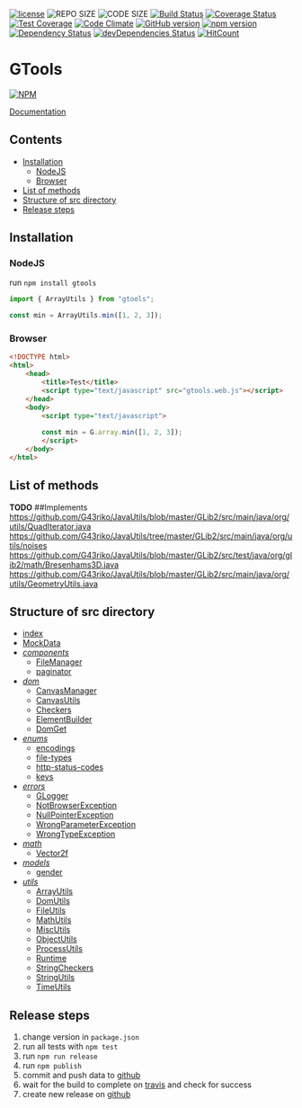 [![license](https://img.shields.io/github/license/mashape/apistatus.svg)](https://github.com/G43riko/GTools/blob/master/LICENSE)
![REPO SIZE](https://img.shields.io/github/repo-size/G43riko/GTools.svg?style=flat-square)
![CODE SIZE](https://img.shields.io/github/languages/code-size/G43riko/GTools.svg?style=flat-square)
[![Build Status](https://api.travis-ci.org/G43riko/GTools.svg?branch=master)](https://travis-ci.org/G43riko/GTools)
[![Coverage Status](https://coveralls.io/repos/github/G43riko/GTools/badge.svg?branch=master)](https://coveralls.io/github/G43riko/GTools?branch=master)
[![Test Coverage](https://api.codeclimate.com/v1/badges/bbb0af52dcd730cdc422/test_coverage)](https://codeclimate.com/github/G43riko/GTools/test_coverage)
[![Code Climate](https://codeclimate.com/github/G43riko/GTools.svg)](https://codeclimate.com/github/G43riko/GTools)
[![GitHub version](https://badge.fury.io/gh/G43riko%2FGTools.svg)](https://badge.fury.io/gh/G43riko%2FGTools)
[![npm version](https://badge.fury.io/js/gtools.svg)](https://badge.fury.io/js/gtools)
[![Dependency Status](https://david-dm.org/G43riko/GTools.svg)](https://david-dm.org/G43riko/GTools)
[![devDependencies Status](https://david-dm.org/G43riko/GTools/dev-status.svg)](https://david-dm.org/G43riko/GTools?type=dev)
[![HitCount](http://hits.dwyl.io/G43riko/GToools.svg)](http://hits.dwyl.io/G43riko/GToools)

# GTools
[![NPM](https://nodei.co/npm/gtools.png)](https://www.npmjs.com/package/gtools)

[Documentation](http://htmlpreview.github.io/?https://raw.githubusercontent.com/G43riko/GTools/master/doc/index.html)

## Contents

* [Installation](#installation)
     * [NodeJS](#nodejs)
     * [Browser](#browser)
* [List of methods](#list-of-methods)
* [Structure of src directory](#structure-of-src-directory)
* [Release steps](#release-steps)

## Installation
### NodeJS
run `npm install gtools`

```javascript
import { ArrayUtils } from "gtools";

const min = ArrayUtils.min([1, 2, 3]);

```
### Browser
```html
<!DOCTYPE html>
<html>
    <head>
        <title>Test</title>
        <script type="text/javascript" src="gtools.web.js"></script>
    </head>
    <body>
        <script type="text/javascript">
        
        const min = G.array.min([1, 2, 3]);
        </script>
    </body>
</html>
```

## List of methods

**TODO**
##Implements
https://github.com/G43riko/JavaUtils/blob/master/GLib2/src/main/java/org/utils/QuadIterator.java
https://github.com/G43riko/JavaUtils/tree/master/GLib2/src/main/java/org/utils/noises
https://github.com/G43riko/JavaUtils/blob/master/GLib2/src/test/java/org/glib2/math/Bresenhams3D.java
https://github.com/G43riko/JavaUtils/blob/master/GLib2/src/main/java/org/utils/GeometryUtils.java



## Structure of src directory

- [index](src/index.html)
- [MockData](src/MockData.ts)
- *[components](src/components)*
    - [FileManager](src/components/file-manager.ts)
    - [paginator](src/components/paginator.ts)
- *[dom](src/dom)*
    - [CanvasManager](src/dom/canvas-manager.ts)
    - [CanvasUtils](src/dom/canvas-utils.ts)
    - [Checkers](src/dom/deprecated/Checkers.ts)
    - [ElementBuilder](src/dom/element-builder.ts)
    - [DomGet](src/dom/dom-get.ts)
- *[enums](src/enums)*
    - [encodings](src/enums/enodings.enum.ts)
    - [file-types](src/enums/file-types.enum.ts)
    - [http-status-codes](src/enums/http-status-codes.enum.ts)
    - [keys](src/enums/keys.enum.ts)
- *[errors](src/errors)*
    - [GLogger](src/components/logger/g-logger.ts)
    - [NotBrowserException](src/errors/not-browser.exception.ts)
    - [NullPointerException](src/errors/null-pointer.exception.ts)
    - [WrongParameterException](src/errors/wrong-parameter.exception.ts)
    - [WrongTypeException](src/errors/wrong-type.exception.ts)
- *[math](src/math)*
    - [Vector2f](src/math/vector2f.ts)
- *[models](src/models)*
    - [gender](src/models/gender.ts)
- *[utils](src/utils)*
    - [ArrayUtils](src/utils/deprecated/ArrayUtils.ts)
    - [DomUtils](src/utils/DomUtils.ts)
    - [FileUtils](src/utils/FileUtils.ts)
    - [MathUtils](src/utils/deprecated/MathUtils.ts)
    - [MiscUtils](src/utils/deprecated/MiscUtils.ts)
    - [ObjectUtils](src/utils/deprecated/ObjectUtils.ts)
    - [ProcessUtils](src/utils/deprecated/ProcessUtils.ts)
    - [Runtime](src/utils/Runtime.ts)
    - [StringCheckers](src/utils/deprecated/StringCheckers.ts)
    - [StringUtils](src/utils/deprecated/StringUtils.ts)
    - [TimeUtils](src/utils/time-utils.ts)

## Release steps
1. change version in `package.json`
2. run all tests with `npm test`
3. run `npm run release`
4. run `npm publish`
5. commit and push data to [github](https://github.com/G43riko/GTools)
6. wait for the build to complete on [travis](https://travis-ci.org/G43riko/GTools) and check for success
7. create new release on [github](https://github.com/G43riko/GTools/releases)
